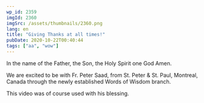 ```yaml
---
wp_id: 2359
imgId: 2360
imgSrc: /assets/thumbnails/2360.png
lang: en
title: "Giving Thanks at all times!"
pubDate: 2020-10-22T00:40:44
tags: ["aa", "wow"]
---
```

<!-- page: 6 -->

<p>In the name of the Father, the Son, the Holy Spirit one God Amen.</p>
<p>We are excited to be with Fr. Peter Saad, from St. Peter &amp; St. Paul, Montreal, Canada through the newly established Words of Wisdom branch.</p>
<p>This video was of course used with his blessing.</p>
<p>&nbsp;</p>
